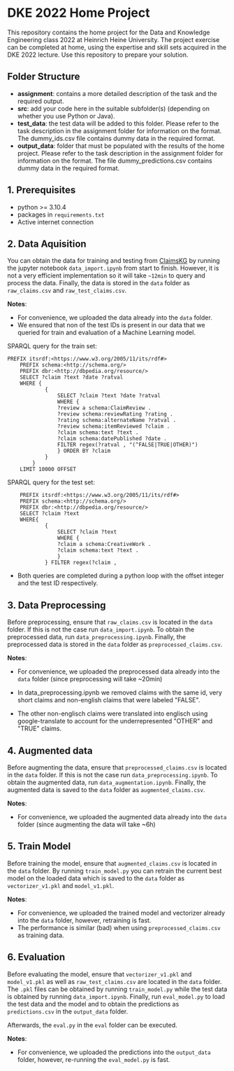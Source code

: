 # DKE 2022 Home Project
This repository contains the home project for the Data and Knowledge Engineering class 2022 at Heinrich Heine University.
The project exercise can be completed at home, using the expertise and skill sets acquired in the DKE 2022 lecture.
Use this repository to prepare your solution.


## Folder Structure

- **assignment**: contains a more detailed description of the task and the required output. 
- **src**: add your code here in the suitable subfolder(s) (depending on whether you use Python or Java). 
- **test_data**:  the test data will be added to this folder. Please refer to the task description in the assignment folder for information on the format. The dummy_ids.csv file contains dummy data in the required format. 
- **output_data**: folder that must be populated with the results of the home project. Please refer to the task description in the assignment folder for information on the format. The file dummy_predictions.csv contains dummy data in the required format. 

## 1. Prerequisites
- python >= 3.10.4
- packages in `requirements.txt`
- Active internet connection 

## 2. Data Aquisition

You can obtain the data for training and testing from [ClaimsKG](https://data.gesis.org/claimskg/) by running the jupyter notebook `data_import.ipynb` from start to finish. However, it is not a very efficient implementation so it will take `~12min` to query and process the data. Finally, the data is stored in the `data` folder as `raw_claims.csv` and `raw_test_claims.csv`.

**Notes**:
- For convenience, we uploaded the data already into the `data` folder.
- We ensured that non of the test IDs is present in our data that we queried for train and evaluation of a Machine Learning model.

SPARQL query for the train set:
``` sparql
PREFIX itsrdf:<https://www.w3.org/2005/11/its/rdf#>
    PREFIX schema:<http://schema.org/>
    PREFIX dbr:<http://dbpedia.org/resource/> 
    SELECT ?claim ?text ?date ?ratval 
    WHERE { 
		    {
			    SELECT ?claim ?text ?date ?ratval 
			    WHERE {
			    ?review a schema:ClaimReview .
			    ?review schema:reviewRating ?rating .
			    ?rating schema:alternateName ?ratval .
			    ?review schema:itemReviewed ?claim .
			    ?claim schema:text ?text .
                ?claim schema:datePublished ?date .
                FILTER regex(?ratval , "(^FALSE|TRUE|OTHER)") 
			    } ORDER BY ?claim 
		    }
	    }  
	LIMIT 10000 OFFSET
```

SPARQL query for the test set:
``` sparql
	PREFIX itsrdf:<https://www.w3.org/2005/11/its/rdf#>
    PREFIX schema:<http://schema.org/>
    PREFIX dbr:<http://dbpedia.org/resource/> 
    SELECT ?claim ?text 
    WHERE{
		    {
			    SELECT ?claim ?text 
			    WHERE {
			    ?claim a schema:CreativeWork .
                ?claim schema:text ?text .
			    } 
		    } FILTER regex(?claim ,
```

- Both queries are completed during a python loop with the offset integer and the test ID respectively.


## 3. Data Preprocessing

Before preprocessing, ensure that `raw_claims.csv` is located in the `data` folder. If this is not the case run `data_import.ipynb`. To obtain the preprocessed data, run `data_preprocessing.ipynb`. Finally, the preprocessed data is stored in the `data` folder as `preprocessed_claims.csv`.

**Notes**:
- For convenience, we uploaded the preprocessed data already into the `data` folder (since preprocessing will take ~20min)

- In data_preprocessing.ipynb we removed claims with the same id, very short claims and non-english claims that were labeled "FALSE". 

- The other non-englisch claims were translated into englisch using google-translate to account for the underrepresented "OTHER" and "TRUE" claims.

## 4. Augmented data

Before augmenting the data, ensure that `preprocessed_claims.csv` is located in the `data` folder. If this is not the case run `data_preprocessing.ipynb`. To obtain the augmented data, run `data_augmentation.ipynb`. Finally, the augmented data is saved to the `data` folder as `augmented_claims.csv`.

**Notes**:
- For convenience, we uploaded the augmented data already into the `data` folder (since augmenting the data will take ~6h)

## 5. Train Model

Before training the model, ensure that `augmented_claims.csv` is located in the `data` folder. By running `train_model.py` you can retrain the current best model on the loaded data which is saved to the `data` folder as `vectorizer_v1.pkl` and `model_v1.pkl`.

**Notes**:
- For convenience, we uploaded the trained model and vectorizer already into the `data` folder, however, retraining is fast.
- The performance is similar (bad) when using `preprocessed_claims.csv` as training data.

## 6. Evaluation

Before evaluating the model, ensure that `vectorizer_v1.pkl` and `model_v1.pkl` as well as `raw_test_claims.csv` are located in the `data` folder. The `.pkl` files can be obtained by running `train_model.py` while the test data is obtained by running `data_import.ipynb`. Finally, run `eval_model.py` to load the test data and the model and to obtain the predictions as `predictions.csv` in the  `output_data` folder. 

Afterwards, the `eval.py` in the `eval` folder can be executed.

**Notes**:
- For convenience, we uploaded the predictions into the `output_data` folder, however, re-running the `eval_model.py` is fast.


